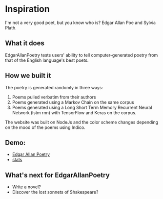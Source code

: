 # Inspiration

I'm not a very good poet, but you know who is?  Edgar Allan Poe and Sylvia Plath.

## What it does

EdgarAllanPoetry tests users' ability to tell computer-generated poetry from that of the English language's best poets.

## How we built it

The poetry is generated randomly in three ways:

1.  Poems pulled verbatim from their authors
2.  Poems generated using a Markov Chain on the same corpus
3.  Poems generated using a Long Short Term Memory Recurrent Neural Network (lstm rnn) with TensorFlow and Keras on the corpus.

The website was built on NodeJs and the color scheme changes depending on the mood of the poems using Indico.

## Demo:

- [Edgar Allan Poetry](https://rmarcus.info/eap/)
- [stats](https://rmarcus.info/eap/charts)

## What's next for EdgarAllanPoetry

- Write a novel?
- Discover the lost sonnets of Shakespeare?
